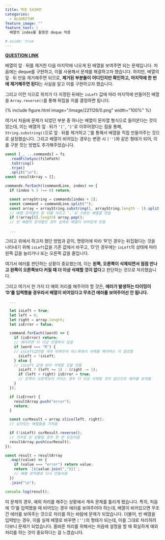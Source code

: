 ```yaml
---
title: 백준 5430번
categories:
  - ALGORITHM
feature_image: ""
feature_text: |
  배열의 index를 활용한 deque 적용

# aside: true
---
```


**[QUESTION LINK](https://www.acmicpc.net/problem/5430)**

배열의 앞 ∙ 뒤를 제거한 다음 마지막에 나오게 된 배열을 보여주면 되는 문제입니다. 처음에는 deque를 구현하고, 이를 사용해서 문제를 해결하고자 했습니다. 하지만, 배열의 앞 ∙ 뒤 만을 제거해주면 되므로, **제거된 부분들이 어디인지만 확인하고, 마지막에 한 번에 제거해주면 된다**는 사실을 알고 이를 구현하고자 했습니다.

그리고 이런 식으로 위치가 다 지정된 뒤에는 `isLeft` 값에 따라 마지막에 만들어진 배열을 `Array.reverse()`를 통해 뒤집을 지를 결정하면 됩니다.

{% include figure.html image="/image/221126/0.png" width="100%" %}

여기서 처음에 문제가 되었던 부분 중 하나는 배열이 문자열 형식으로 들어온다는 것이었는데, 이는 배열의 앞 ∙ 뒤가 `‘[’`, `‘]’`로 이루어졌다는 점을 통해, `String.substring()`으로 앞 ∙ 뒤를 제거하고 ‘,’를 통해서 배열을 직접 만들어주는 것으로 설정했습니다. 그리고 배열이 비어있는 경우는 변환 시 `['']`와 같은 형태가 되어, 이를 구분 짓는 방법도 추가해주었습니다.

```jsx
const [_, ...commands] = fs
  .readFileSync(filePath)
  .toString()
  .trim()
  .split("\n");
const resultArray = [];

commands.forEach((commandLine, index) => {
  if (index % 3 !== 0) return;

  const arrayString = commands[index + 2];
  const command = commandLine.split("");
  const array = arrayString.substring(1, arrayString.length - 1).split(",");
  // 배열 문자열의 앞 뒤를 자르고 ','로 구분된 배열을 만듬
  if (!array[0].length) array.pop();
  // 빈 배열의 문자열인 경우 실제로 배열이 비어있게 만듬

  ...
```

그리고 위에서 하고자 했던 방법과 같이, 명령어에 따라 ‘R’인 경우는 뒤집혔다는 것을 나타내기 위해 `isLeft`값을 기존 값에서 바꾸고, ‘D’인 경우에는 `isLeft`의 상태에 따라 왼쪽 값을 늘리거나 또는 오른쪽 값을 줄입니다.

여기서 에러를 판단하는 상황이 중요했는데, 이는 **왼쪽, 오른쪽이 삭제되면서 점점 만나고 왼쪽이 오른쪽보다 커질 때 더 이상 삭제할 것이 없다**고 판단하는 것으로 처리했습니다.

그리고 여기서 한 가지 더 예외 처리를 해주어야 할 것은, **에러가 발생하는 타이밍이 ‘D’를 입력했을 경우라서 배열이 비어있다고 무조건 에러를 보여주어선 안 됩니다.**

```jsx
  ...

  let isLeft = true;
  let left = 0;
  let right = array.length;
  let isError = false;

  command.forEach((word) => {
    if (isError) return;
    // 에러라면 더 이상 진행하지 않음
    if (word === "R") {
    // isLeft값만을 계속 바꿔주어 어느쪽에서 삭제를 해야하는 지 결정함
      isLeft = !isLeft;
    } else {
    // isLeft 값에 따라 삭제할 곳을 정함
      isLeft ? (left += 1) : (right -= 1);
      if (left > right) isError = true;
      // 왼쪽이 오른쪽보다 커지는 경우 더 이상 삭제할 것이 없으므로 에러를 보여줌
    }
  });

  if (isError) {
    resultArray.push("error");
    return;
  }

  const curResult = array.slice(left, right);
  // 남아있는 배열들을 가져옴

  if (!isLeft) curResult.reverse();
  // 거꾸로 된 상활일 경우 한 번 뒤집어줌
  resultArray.push(curResult);
});

const result = resultArray
  .map((value) => {
    if (value === "error") return value;
    return `[${value.join(",")}]`;
    // 배열 문자열로 다시 만들어줌
  })
  .join("\n");

console.log(result);
```

이 문제의 경우, 예외 처리를 해주는 상황에서 계속 문제를 틀리게 됐습니다. 특히, 처음에 ‘D’를 입력했을 때 비어있는 경우 에러를 보여주어야 하는데, 배열이 비어있으면 무조건 에러를 보여주는 것으로 처리를 하는 바람에 문제가 되었습니다. 더불어, 빈 배열을 입력받는 경우, 이를 실제 배열로 바꾸면 `[’’]`의 형태가 되는데, 이를 그대로 처리하려다보니 문제가 되었습니다. 올바른 처리를 위해서는 처음에 설정을 할 때 확실하게 예외 처리를 하는 것이 중요하다는 걸 느꼈습니다.
